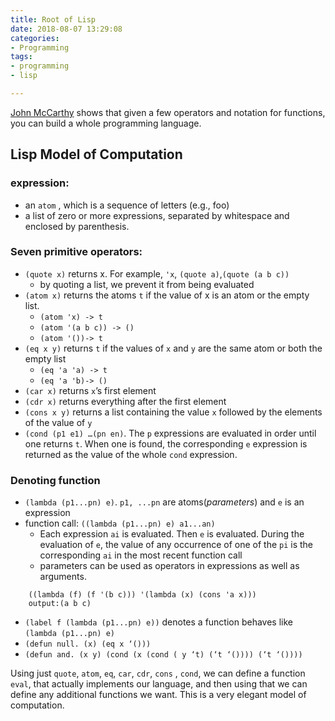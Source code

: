 ```yaml
---
title: Root of Lisp
date: 2018-08-07 13:29:08
categories:
- Programming
tags:
- programming
- lisp

---
```



[John McCarthy](https://en.wikipedia.org/wiki/John_McCarthy_(computer_scientist)) shows that given a few operators and notation for functions, you can build a whole programming language. 


## Lisp Model of Computation

### expression: 
- an `atom` , which is a sequence of letters (e.g., foo)
- a list of zero or more expressions, separated by whitespace and enclosed by parenthesis.

### Seven primitive operators:
- `(quote x)` returns x. For example, `'x`, `(quote a)`,`(quote (a b c))` 
	- by quoting a list, we prevent it from being evaluated
- `(atom x)` returns the atoms `t` if the value of x is an atom or the empty list.
	- `(atom 'x) -> t`  
	- `(atom '(a b c)) -> ()` 
	- `(atom '())-> t`
- `(eq x y)` returns `t` if the values of `x` and `y` are the same atom or both the empty list
	- `(eq 'a 'a) -> t`
	- `(eq 'a 'b)-> ()`
- `(car x)`  returns `x`’s first element
- `(cdr x)` returns everything after the first element
- `(cons x y)` returns a list containing the value `x` followed by the elements of the value of `y`
- `(cond (p1 e1) …(pn en)`. The `p` expressions are evaluated in order until one returns `t`. When one is found, the corresponding `e` expression is returned as the value of the whole `cond` expression.


### Denoting function 
- `(lambda (p1...pn) e)`. `p1, ...pn` are atoms(*parameters*) and `e` is an expression 
- function call: `((lambda (p1...pn) e) a1...an)` 
	- Each expression `ai` is evaluated. Then `e` is evaluated. During the evaluation of `e`, the value of any occurrence of one of the `pi` is the corresponding `ai` in the most recent function call
	- parameters can be used as operators in expressions as well as arguments. 

```
	((lambda (f) (f '(b c))) '(lambda (x) (cons 'a x))) 
	output:(a b c)

```

- `(label f (lambda (p1...pn) e))` denotes a function behaves like `(lambda (p1...pn) e)`
- `(defun null. (x) (eq x ‘()))`
- `(defun and. (x y) (cond (x (cond ( y ‘t) (‘t ‘()))) (‘t ‘())))`

Using just  `quote`, `atom`, `eq`, `car`, `cdr`, `cons` , `cond`, we can define a function `eval`, that actually implements our language, and then using that we can define any additional functions we want. This is a very elegant model of computation. 
